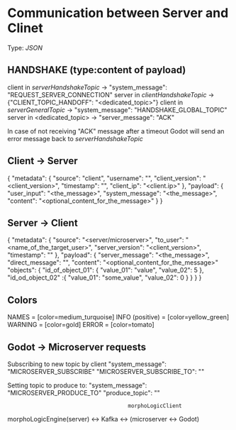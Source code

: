 # Communication between Server and Clinet
Type: *JSON*

## HANDSHAKE (type:content of payload)
client in *serverHandshakeTopic* -> "system_message": "REQUEST_SERVER_CONNECTION"
server in *clientHandshakeTopic* -> {"CLIENT_TOPIC_HANDOFF": "<dedicated_topic>"}
client in *serverGeneralTopic* -> "system_message": "HANDSHAKE_GLOBAL_TOPIC"
server in <dedicated_topic> -> "server_message": "ACK"

In case of not receiving "ACK" message after a timeout Godot will send an error message back to *serverHandshakeTopic*



## Client -> Server
<!-- {
  "metadata": {
    "source": "client",
    "username": "<username>",
    "client_version": "<client_version>",
    "timestamp": "<timestamp>",
    "client_ip": "<client.ip>"
  },
  "payload": {
    "type": "<client_input|system_message>",
    "content": "<the actual payload>"
  }
} -->

{
  "metadata": {
    "source": "client",
    "username": "<username>",
    "client_version": "<client_version>",
    "timestamp": "<timestamp>",
    "client_ip": "<client.ip>"
  },
  "payload": {
    "user_input": "<the_message>",
    "system_message": "<the_message>",
    "content": "<optional_content_for_the_message>"
  }
}
  <!-- "client_input": "<string sent by an user>",
  "system_message": "optional system message like 'HANSHAKE'" // created only by microserver -->
## Server -> Client
<!-- {
  "metadata": {
    "source": "<server/microserver>",
    "to_user": "<name_of_the_target_user>",
    "server_version": "<client_version>",
    "timestamp": "<timestamp>"
  },
  "payload": {
    "type": "<system_message|direct_message|objects>"
    "content": { 
      "id_of_object_01": {
        "value_01": "value",
        "value_02": 5
      },
      "id_od_object_02" :{
        "value_01": "some_value",
        "value_02": 0
      }
    }
  }
} -->
{
  "metadata": {
    "source": "<server/microserver>",
    "to_user": "<name_of_the_target_user>",
    "server_version": "<client_version>",
    "timestamp": "<timestamp>"
  },
  "payload": {
    "server_message": "<the_message>",
    "direct_message": "<the message wo show on client directly>",
    "content": "<optional_content_for_the_message>"
    "objects": { 
      "id_of_object_01": {
        "value_01": "value",
        "value_02": 5
      },
      "id_od_object_02" :{
        "value_01": "some_value",
        "value_02": 0
      }
    }
  }
}
## Colors
NAMES = [color=medium_turquoise]
INFO (positive) = [color=yellow_green]
WARNING = [color=gold]
ERROR = [color=tomato]


## Godot -> Microserver requests

Subscribing to new topic by client
"system_message": "MICROSERVER_SUBSCRIBE"
"MICROSERVER_SUBSCRIBE_TO": "<topic>"

Setting topic to produce to:
"system_message": "MICROSERVER_PRODUCE_TO"
"produce_topic": "<the topic>"



                                          morphoLogicClient
morphoLogicEngine(server) <-> Kafka <-> (microserver <-> Godot)